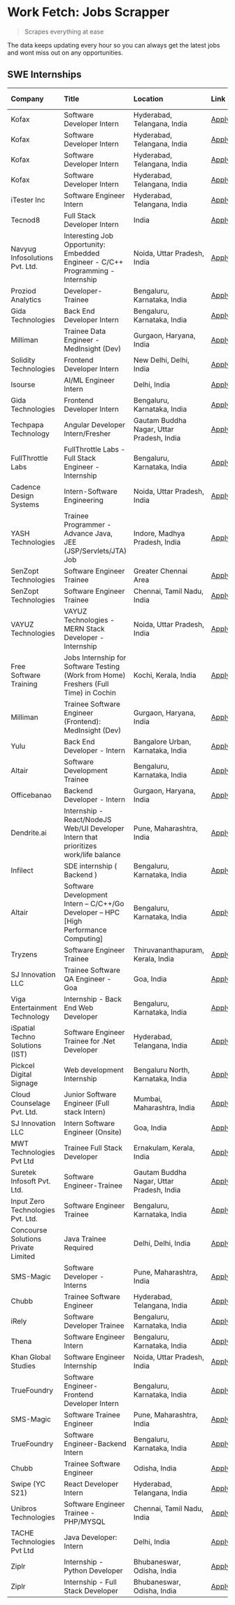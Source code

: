 # Work Fetch: Jobs Scrapper
> Scrapes everything at ease

The data keeps updating every hour so you can always get the latest jobs and wont miss out on any opportunities.

## SWE Internships
<!--START_SECTION:workfetch-->
| Company                             | Title                                                                                | Location                                  | Link                                                                                                                                                                                                                                                                                                              | Date Posted   |
|:------------------------------------|:-------------------------------------------------------------------------------------|:------------------------------------------|:------------------------------------------------------------------------------------------------------------------------------------------------------------------------------------------------------------------------------------------------------------------------------------------------------------------|:--------------|
| Kofax                               | Software Developer Intern                                                            | Hyderabad, Telangana, India               | [Apply](https://in.linkedin.com/jobs/view/software-developer-intern-at-kofax-3838371724?refId=igRDMvIJ1ua%2BFOzq2Y0HzA%3D%3D&trackingId=z4uyufuJEqY%2B7Xp2jkdIaA%3D%3D&position=25&pageNum=1&trk=public_jobs_jserp-result_search-card)                                                                            | 2024-02-26    |
| Kofax                               | Software Developer Intern                                                            | Hyderabad, Telangana, India               | [Apply](https://in.linkedin.com/jobs/view/software-developer-intern-at-kofax-3838376070?refId=tQbzyaUBsMlxOoo2jpm3bw%3D%3D&trackingId=erdPtMEGA3l2z617KC0NaA%3D%3D&position=8&pageNum=2&trk=public_jobs_jserp-result_search-card)                                                                                 | 2024-02-26    |
| Kofax                               | Software Developer Intern                                                            | Hyderabad, Telangana, India               | [Apply](https://in.linkedin.com/jobs/view/software-developer-intern-at-kofax-3838369999?refId=tQbzyaUBsMlxOoo2jpm3bw%3D%3D&trackingId=oCGqdTP2ikkyIgsLYJ26qA%3D%3D&position=10&pageNum=2&trk=public_jobs_jserp-result_search-card)                                                                                | 2024-02-26    |
| Kofax                               | Software Developer Intern                                                            | Hyderabad, Telangana, India               | [Apply](https://in.linkedin.com/jobs/view/software-developer-intern-at-kofax-3838374165?refId=tQbzyaUBsMlxOoo2jpm3bw%3D%3D&trackingId=nxWSR%2FydLCehPVmf7vR%2Fmw%3D%3D&position=13&pageNum=2&trk=public_jobs_jserp-result_search-card)                                                                            | 2024-02-26    |
| iTester Inc                         | Software Engineer Intern                                                             | Hyderabad, Telangana, India               | [Apply](https://in.linkedin.com/jobs/view/software-engineer-intern-at-itester-inc-3834822528?refId=00Tw3kGjfizruhkOsV7T0A%3D%3D&trackingId=%2FWHqWf%2FvDVVx9ZNPdBe5BQ%3D%3D&position=17&pageNum=3&trk=public_jobs_jserp-result_search-card)                                                                       | 2024-02-26    |
| Tecnod8                             | Full Stack Developer Intern                                                          | India                                     | [Apply](https://in.linkedin.com/jobs/view/full-stack-developer-intern-at-tecnod8-3834283868?refId=tQbzyaUBsMlxOoo2jpm3bw%3D%3D&trackingId=7hdIzGqI%2FsSmscWZj46%2Bzw%3D%3D&position=14&pageNum=2&trk=public_jobs_jserp-result_search-card)                                                                        | 2024-02-25    |
| Navyug Infosolutions Pvt. Ltd.      | Interesting Job Opportunity: Embedded Engineer - C/C++ Programming - Internship      | Noida, Uttar Pradesh, India               | [Apply](https://in.linkedin.com/jobs/view/interesting-job-opportunity-embedded-engineer-c-c%2B%2B-programming-internship-at-navyug-infosolutions-pvt-ltd-3833888454?refId=00Tw3kGjfizruhkOsV7T0A%3D%3D&trackingId=bq7TxTRuHMgAVxgt%2FUj0dg%3D%3D&position=6&pageNum=3&trk=public_jobs_jserp-result_search-card)   | 2024-02-24    |
| Proziod Analytics                   | Developer-Trainee                                                                    | Bengaluru, Karnataka, India               | [Apply](https://in.linkedin.com/jobs/view/developer-trainee-at-proziod-analytics-3838200708?refId=tQbzyaUBsMlxOoo2jpm3bw%3D%3D&trackingId=hfFaLvZd7mP1mqq0Q9bU%2Bg%3D%3D&position=2&pageNum=2&trk=public_jobs_jserp-result_search-card)                                                                           | 2024-02-23    |
| Gida Technologies                   | Back End Developer Intern                                                            | Bengaluru, Karnataka, India               | [Apply](https://in.linkedin.com/jobs/view/back-end-developer-intern-at-gida-technologies-3836849295?refId=tQbzyaUBsMlxOoo2jpm3bw%3D%3D&trackingId=YxL%2Foh6jgbk9Zf9V0IeqVg%3D%3D&position=11&pageNum=2&trk=public_jobs_jserp-result_search-card)                                                                  | 2024-02-23    |
| Milliman                            | Trainee Data Engineer - MedInsight (Dev)                                             | Gurgaon, Haryana, India                   | [Apply](https://in.linkedin.com/jobs/view/trainee-data-engineer-medinsight-dev-at-milliman-3789275187?refId=tQbzyaUBsMlxOoo2jpm3bw%3D%3D&trackingId=fNkCsBosHL43F231NJadtQ%3D%3D&position=16&pageNum=2&trk=public_jobs_jserp-result_search-card)                                                                  | 2024-02-23    |
| Solidity Technologies               | Frontend Developer Intern                                                            | New Delhi, Delhi, India                   | [Apply](https://in.linkedin.com/jobs/view/frontend-developer-intern-at-solidity-technologies-3831583934?refId=igRDMvIJ1ua%2BFOzq2Y0HzA%3D%3D&trackingId=%2FRLpCiyjnjesYsOazcpIQw%3D%3D&position=12&pageNum=1&trk=public_jobs_jserp-result_search-card)                                                            | 2024-02-22    |
| Isourse                             | AI/ML Engineer Intern                                                                | Delhi, India                              | [Apply](https://in.linkedin.com/jobs/view/ai-ml-engineer-intern-at-isourse-3837826475?refId=00Tw3kGjfizruhkOsV7T0A%3D%3D&trackingId=08fU6DgLV2tOFwVr9LkxHQ%3D%3D&position=25&pageNum=3&trk=public_jobs_jserp-result_search-card)                                                                                  | 2024-02-22    |
| Gida Technologies                   | Frontend Developer Intern                                                            | Bengaluru, Karnataka, India               | [Apply](https://in.linkedin.com/jobs/view/frontend-developer-intern-at-gida-technologies-3836040945?refId=dvc3xKuWK9xydQANCnm47w%3D%3D&trackingId=n0DxgOBIFY%2FrAGFfmUtukA%3D%3D&position=22&pageNum=0&trk=public_jobs_jserp-result_search-card)                                                                  | 2024-02-21    |
| Techpapa Technology                 | Angular Developer Intern/Fresher                                                     | Gautam Buddha Nagar, Uttar Pradesh, India | [Apply](https://in.linkedin.com/jobs/view/angular-developer-intern-fresher-at-techpapa-technology-3834305862?refId=igRDMvIJ1ua%2BFOzq2Y0HzA%3D%3D&trackingId=yqYtkAyxEeBcd9dVjuaTxg%3D%3D&position=22&pageNum=1&trk=public_jobs_jserp-result_search-card)                                                         | 2024-02-20    |
| FullThrottle Labs                   | FullThrottle Labs - Full Stack Engineer - Internship                                 | Bengaluru, Karnataka, India               | [Apply](https://in.linkedin.com/jobs/view/fullthrottle-labs-full-stack-engineer-internship-at-fullthrottle-labs-3829636016?refId=tQbzyaUBsMlxOoo2jpm3bw%3D%3D&trackingId=ZXJpM3OTLH%2FDbOlpayS%2BsA%3D%3D&position=4&pageNum=2&trk=public_jobs_jserp-result_search-card)                                          | 2024-02-17    |
| Cadence Design Systems              | Intern-Software Engineering                                                          | Noida, Uttar Pradesh, India               | [Apply](https://in.linkedin.com/jobs/view/intern-software-engineering-at-cadence-design-systems-3794689056?refId=00Tw3kGjfizruhkOsV7T0A%3D%3D&trackingId=xHAgpqr%2FDYjy0rnH%2Bj58qA%3D%3D&position=2&pageNum=3&trk=public_jobs_jserp-result_search-card)                                                          | 2024-02-17    |
| YASH Technologies                   | Trainee Programmer - Advance Java, JEE (JSP/Servlets/JTA) Job                        | Indore, Madhya Pradesh, India             | [Apply](https://in.linkedin.com/jobs/view/trainee-programmer-advance-java-jee-jsp-servlets-jta-job-at-yash-technologies-3811759183?refId=dvc3xKuWK9xydQANCnm47w%3D%3D&trackingId=Un49rdOHQQGOhPncCdPegA%3D%3D&position=15&pageNum=0&trk=public_jobs_jserp-result_search-card)                                     | 2024-02-13    |
| SenZopt Technologies                | Software Engineer Trainee                                                            | Greater Chennai Area                      | [Apply](https://in.linkedin.com/jobs/view/software-engineer-trainee-at-senzopt-technologies-3827688781?refId=igRDMvIJ1ua%2BFOzq2Y0HzA%3D%3D&trackingId=8ClCOiL%2BzSWhLevtyfz%2FSQ%3D%3D&position=6&pageNum=1&trk=public_jobs_jserp-result_search-card)                                                            | 2024-02-12    |
| SenZopt Technologies                | Software Engineer Trainee                                                            | Chennai, Tamil Nadu, India                | [Apply](https://in.linkedin.com/jobs/view/software-engineer-trainee-at-senzopt-technologies-3827686880?refId=igRDMvIJ1ua%2BFOzq2Y0HzA%3D%3D&trackingId=jFazkjgzV9DDGLt%2BC4IgoA%3D%3D&position=21&pageNum=1&trk=public_jobs_jserp-result_search-card)                                                             | 2024-02-12    |
| VAYUZ Technologies                  | VAYUZ Technologies - MERN Stack Developer - Internship                               | Noida, Uttar Pradesh, India               | [Apply](https://in.linkedin.com/jobs/view/vayuz-technologies-mern-stack-developer-internship-at-vayuz-technologies-3822619356?refId=tQbzyaUBsMlxOoo2jpm3bw%3D%3D&trackingId=FqQ9TbHaepYg%2BMfq9rajSw%3D%3D&position=3&pageNum=2&trk=public_jobs_jserp-result_search-card)                                         | 2024-02-10    |
| Free Software Training              | Jobs Internship for Software Testing (Work from Home) Freshers (Full Time) in Cochin | Kochi, Kerala, India                      | [Apply](https://in.linkedin.com/jobs/view/jobs-internship-for-software-testing-work-from-home-freshers-full-time-in-cochin-at-free-software-training-3826557030?refId=00Tw3kGjfizruhkOsV7T0A%3D%3D&trackingId=azVezggFWO1lrQskMjlEcQ%3D%3D&position=8&pageNum=3&trk=public_jobs_jserp-result_search-card)         | 2024-02-10    |
| Milliman                            | Trainee Software Engineer (Frontend): MedInsight (Dev)                               | Gurgaon, Haryana, India                   | [Apply](https://in.linkedin.com/jobs/view/trainee-software-engineer-frontend-medinsight-dev-at-milliman-3792874280?refId=dvc3xKuWK9xydQANCnm47w%3D%3D&trackingId=clqIB%2BrZTRZbZ6b%2Bme4grg%3D%3D&position=5&pageNum=0&trk=public_jobs_jserp-result_search-card)                                                  | 2024-02-09    |
| Yulu                                | Back End Developer - Intern                                                          | Bangalore Urban, Karnataka, India         | [Apply](https://in.linkedin.com/jobs/view/back-end-developer-intern-at-yulu-3821682220?refId=dvc3xKuWK9xydQANCnm47w%3D%3D&trackingId=JO%2FXRgdYpWHdoyOFT6PeMA%3D%3D&position=9&pageNum=0&trk=public_jobs_jserp-result_search-card)                                                                                | 2024-02-04    |
| Altair                              | Software Development Trainee                                                         | Bengaluru, Karnataka, India               | [Apply](https://in.linkedin.com/jobs/view/software-development-trainee-at-altair-3817606202?refId=dvc3xKuWK9xydQANCnm47w%3D%3D&trackingId=n48APBPy45Dj5LiWlMTeMA%3D%3D&position=14&pageNum=0&trk=public_jobs_jserp-result_search-card)                                                                            | 2024-01-31    |
| Officebanao                         | Backend Developer - Intern                                                           | Gurgaon, Haryana, India                   | [Apply](https://in.linkedin.com/jobs/view/backend-developer-intern-at-officebanao-3814263731?refId=dvc3xKuWK9xydQANCnm47w%3D%3D&trackingId=U9a9CTf6%2FLRy%2BIZ4xWjpgg%3D%3D&position=20&pageNum=0&trk=public_jobs_jserp-result_search-card)                                                                       | 2024-01-31    |
| Dendrite.ai                         | Internship - React/NodeJS Web/UI Developer Intern that prioritizes work/life balance | Pune, Maharashtra, India                  | [Apply](https://in.linkedin.com/jobs/view/internship-react-nodejs-web-ui-developer-intern-that-prioritizes-work-life-balance-at-dendrite-ai-3818948068?refId=igRDMvIJ1ua%2BFOzq2Y0HzA%3D%3D&trackingId=WykkQNGIDK%2FdgDv7FavJIg%3D%3D&position=2&pageNum=1&trk=public_jobs_jserp-result_search-card)              | 2024-01-31    |
| Infilect                            | SDE internship ( Backend )                                                           | Bengaluru, Karnataka, India               | [Apply](https://in.linkedin.com/jobs/view/sde-internship-backend-at-infilect-3815120558?refId=dvc3xKuWK9xydQANCnm47w%3D%3D&trackingId=6ZgUyVSqHDb9peN%2BepGRWg%3D%3D&position=21&pageNum=0&trk=public_jobs_jserp-result_search-card)                                                                              | 2024-01-25    |
| Altair                              | Software Development Intern – C/C++/Go Developer – HPC [High Performance Computing]  | Bengaluru, Karnataka, India               | [Apply](https://in.linkedin.com/jobs/view/software-development-intern-%E2%80%93-c-c%2B%2B-go-developer-%E2%80%93-hpc-high-performance-computing-at-altair-3809167074?refId=00Tw3kGjfizruhkOsV7T0A%3D%3D&trackingId=up%2FIFOd0Aqd4Hloqt9Tq2g%3D%3D&position=12&pageNum=3&trk=public_jobs_jserp-result_search-card) | 2024-01-19    |
| Tryzens                             | Software Engineer Trainee                                                            | Thiruvananthapuram, Kerala, India         | [Apply](https://in.linkedin.com/jobs/view/software-engineer-trainee-at-tryzens-3809363491?refId=igRDMvIJ1ua%2BFOzq2Y0HzA%3D%3D&trackingId=WZjrGhwa8501o6mxdxbDGQ%3D%3D&position=9&pageNum=1&trk=public_jobs_jserp-result_search-card)                                                                             | 2024-01-18    |
| SJ Innovation LLC                   | Trainee Software QA Engineer - Goa                                                   | Goa, India                                | [Apply](https://in.linkedin.com/jobs/view/trainee-software-qa-engineer-goa-at-sj-innovation-llc-3804578231?refId=00Tw3kGjfizruhkOsV7T0A%3D%3D&trackingId=aXbpX%2B8BeqiLXnqNSiIbFg%3D%3D&position=19&pageNum=3&trk=public_jobs_jserp-result_search-card)                                                           | 2024-01-18    |
| Viga Entertainment Technology       | Internship - Back End Web Developer                                                  | Bengaluru, Karnataka, India               | [Apply](https://in.linkedin.com/jobs/view/internship-back-end-web-developer-at-viga-entertainment-technology-3817712040?refId=00Tw3kGjfizruhkOsV7T0A%3D%3D&trackingId=Vlg%2Bw0GxspRZRzI5TBQQqw%3D%3D&position=22&pageNum=3&trk=public_jobs_jserp-result_search-card)                                              | 2024-01-17    |
| iSpatial Techno Solutions (IST)     | Software Engineer Trainee for .Net Developer                                         | Hyderabad, Telangana, India               | [Apply](https://in.linkedin.com/jobs/view/software-engineer-trainee-for-net-developer-at-ispatial-techno-solutions-ist-3826984352?refId=00Tw3kGjfizruhkOsV7T0A%3D%3D&trackingId=N1wZd%2BdPHzBVrBWLzs%2FoIQ%3D%3D&position=21&pageNum=3&trk=public_jobs_jserp-result_search-card)                                  | 2024-01-16    |
| Pickcel Digital Signage             | Web development Internship                                                           | Bengaluru North, Karnataka, India         | [Apply](https://in.linkedin.com/jobs/view/web-development-internship-at-pickcel-digital-signage-3826062393?refId=tQbzyaUBsMlxOoo2jpm3bw%3D%3D&trackingId=Iwm79RB2gtg4ytQLIhaE9Q%3D%3D&position=6&pageNum=2&trk=public_jobs_jserp-result_search-card)                                                              | 2024-01-15    |
| Cloud Counselage Pvt. Ltd.          | Junior Software Engineer (Full stack Intern)                                         | Mumbai, Maharashtra, India                | [Apply](https://in.linkedin.com/jobs/view/junior-software-engineer-full-stack-intern-at-cloud-counselage-pvt-ltd-3803132814?refId=dvc3xKuWK9xydQANCnm47w%3D%3D&trackingId=OZi4AwnafKiikV0kFJEW%2Bw%3D%3D&position=23&pageNum=0&trk=public_jobs_jserp-result_search-card)                                          | 2024-01-11    |
| SJ Innovation LLC                   | Intern Software Engineer (Onsite)                                                    | Goa, India                                | [Apply](https://in.linkedin.com/jobs/view/intern-software-engineer-onsite-at-sj-innovation-llc-3799959011?refId=igRDMvIJ1ua%2BFOzq2Y0HzA%3D%3D&trackingId=2yD0k%2FTE%2BGUeBDrIgwVsNA%3D%3D&position=11&pageNum=1&trk=public_jobs_jserp-result_search-card)                                                        | 2024-01-11    |
| MWT Technologies Pvt Ltd            | Trainee Full Stack Developer                                                         | Ernakulam, Kerala, India                  | [Apply](https://in.linkedin.com/jobs/view/trainee-full-stack-developer-at-mwt-technologies-pvt-ltd-3800921715?refId=dvc3xKuWK9xydQANCnm47w%3D%3D&trackingId=ckBdif9tt1tBEoU%2FAPKqCQ%3D%3D&position=4&pageNum=0&trk=public_jobs_jserp-result_search-card)                                                         | 2024-01-09    |
| Suretek Infosoft Pvt. Ltd.          | Software Engineer-Trainee                                                            | Gautam Buddha Nagar, Uttar Pradesh, India | [Apply](https://in.linkedin.com/jobs/view/software-engineer-trainee-at-suretek-infosoft-pvt-ltd-3800934643?refId=dvc3xKuWK9xydQANCnm47w%3D%3D&trackingId=%2Bt%2BoshqM7kz%2B23WFu2eIOg%3D%3D&position=17&pageNum=0&trk=public_jobs_jserp-result_search-card)                                                       | 2024-01-09    |
| Input Zero Technologies Pvt. Ltd.   | Software Engineer Trainee                                                            | Bengaluru, Karnataka, India               | [Apply](https://in.linkedin.com/jobs/view/software-engineer-trainee-at-input-zero-technologies-pvt-ltd-3800927643?refId=igRDMvIJ1ua%2BFOzq2Y0HzA%3D%3D&trackingId=pXcnno%2F87tVJ7I1CJUpF4A%3D%3D&position=3&pageNum=1&trk=public_jobs_jserp-result_search-card)                                                   | 2024-01-09    |
| Concourse Solutions Private Limited | Java Trainee Required                                                                | Delhi, Delhi, India                       | [Apply](https://in.linkedin.com/jobs/view/java-trainee-required-at-concourse-solutions-private-limited-3800941190?refId=00Tw3kGjfizruhkOsV7T0A%3D%3D&trackingId=gb%2BiEKFho%2FPZhpo9aDvsFw%3D%3D&position=23&pageNum=3&trk=public_jobs_jserp-result_search-card)                                                  | 2024-01-09    |
| SMS-Magic                           | Software Developer -Interns                                                          | Pune, Maharashtra, India                  | [Apply](https://in.linkedin.com/jobs/view/software-developer-interns-at-sms-magic-3799485343?refId=igRDMvIJ1ua%2BFOzq2Y0HzA%3D%3D&trackingId=BtJ4GO6iFECv2B5%2FxSJo7A%3D%3D&position=5&pageNum=1&trk=public_jobs_jserp-result_search-card)                                                                        | 2024-01-05    |
| Chubb                               | Trainee Software Engineer                                                            | Hyderabad, Telangana, India               | [Apply](https://in.linkedin.com/jobs/view/trainee-software-engineer-at-chubb-3811550279?refId=tQbzyaUBsMlxOoo2jpm3bw%3D%3D&trackingId=gG%2FE9ypellHdYWyLEoIHlA%3D%3D&position=23&pageNum=2&trk=public_jobs_jserp-result_search-card)                                                                              | 2023-12-28    |
| iRely                               | Software Developer Trainee                                                           | Bengaluru, Karnataka, India               | [Apply](https://in.linkedin.com/jobs/view/software-developer-trainee-at-irely-3801577534?refId=dvc3xKuWK9xydQANCnm47w%3D%3D&trackingId=uyR8gwESQadmcIqnmIT97w%3D%3D&position=10&pageNum=0&trk=public_jobs_jserp-result_search-card)                                                                               | 2023-12-22    |
| Thena                               | Software Engineer Intern                                                             | Bengaluru, Karnataka, India               | [Apply](https://in.linkedin.com/jobs/view/software-engineer-intern-at-thena-3778731751?refId=dvc3xKuWK9xydQANCnm47w%3D%3D&trackingId=bGEC%2FD2aVrKfqyRxrb6uKw%3D%3D&position=12&pageNum=0&trk=public_jobs_jserp-result_search-card)                                                                               | 2023-12-05    |
| Khan Global Studies                 | Software Engineer Internship                                                         | Noida, Uttar Pradesh, India               | [Apply](https://in.linkedin.com/jobs/view/software-engineer-internship-at-khan-global-studies-3766942197?refId=igRDMvIJ1ua%2BFOzq2Y0HzA%3D%3D&trackingId=EC3JDelYdyJ%2FsYhVfxqIfw%3D%3D&position=20&pageNum=1&trk=public_jobs_jserp-result_search-card)                                                           | 2023-11-27    |
| TrueFoundry                         | Software Engineer- Frontend Developer Intern                                         | Bengaluru, Karnataka, India               | [Apply](https://in.linkedin.com/jobs/view/software-engineer-frontend-developer-intern-at-truefoundry-3790095058?refId=dvc3xKuWK9xydQANCnm47w%3D%3D&trackingId=G2GOxwoNbqzCabz4Mm8v3Q%3D%3D&position=11&pageNum=0&trk=public_jobs_jserp-result_search-card)                                                        | 2023-11-24    |
| SMS-Magic                           | Software Trainee Engineer                                                            | Pune, Maharashtra, India                  | [Apply](https://in.linkedin.com/jobs/view/software-trainee-engineer-at-sms-magic-3761409781?refId=dvc3xKuWK9xydQANCnm47w%3D%3D&trackingId=qCuezXnVPIkqZ6Gao0CU3g%3D%3D&position=24&pageNum=0&trk=public_jobs_jserp-result_search-card)                                                                            | 2023-11-16    |
| TrueFoundry                         | Software Engineer-Backend Intern                                                     | Bengaluru, Karnataka, India               | [Apply](https://in.linkedin.com/jobs/view/software-engineer-backend-intern-at-truefoundry-3779508170?refId=igRDMvIJ1ua%2BFOzq2Y0HzA%3D%3D&trackingId=XQg8w56ff6bjXMkXAXRWZg%3D%3D&position=1&pageNum=1&trk=public_jobs_jserp-result_search-card)                                                                  | 2023-11-10    |
| Chubb                               | Trainee Software Engineer                                                            | Odisha, India                             | [Apply](https://in.linkedin.com/jobs/view/trainee-software-engineer-at-chubb-3756335100?refId=00Tw3kGjfizruhkOsV7T0A%3D%3D&trackingId=dzAo9mMOSEaPsROwY2BuZA%3D%3D&position=13&pageNum=3&trk=public_jobs_jserp-result_search-card)                                                                                | 2023-11-02    |
| Swipe (YC S21)                      | React Developer Intern                                                               | Hyderabad, Telangana, India               | [Apply](https://in.linkedin.com/jobs/view/react-developer-intern-at-swipe-yc-s21-3737600089?refId=dvc3xKuWK9xydQANCnm47w%3D%3D&trackingId=1iT6fBb4%2BifIOtuhJqQCfA%3D%3D&position=13&pageNum=0&trk=public_jobs_jserp-result_search-card)                                                                          | 2023-10-13    |
| Unibros Technologies                | Software Engineer Trainee - PHP/MYSQL                                                | Chennai, Tamil Nadu, India                | [Apply](https://in.linkedin.com/jobs/view/software-engineer-trainee-php-mysql-at-unibros-technologies-3656599241?refId=igRDMvIJ1ua%2BFOzq2Y0HzA%3D%3D&trackingId=KbTdx46d%2Bphysf%2BCbK%2BvOg%3D%3D&position=8&pageNum=1&trk=public_jobs_jserp-result_search-card)                                                | 2023-06-12    |
| TACHE Technologies Pvt Ltd          | Java Developer: Intern                                                               | Delhi, India                              | [Apply](https://in.linkedin.com/jobs/view/java-developer-intern-at-tache-technologies-pvt-ltd-3627622735?refId=00Tw3kGjfizruhkOsV7T0A%3D%3D&trackingId=g1pE33dXZvwDlsF%2FVeiCvg%3D%3D&position=3&pageNum=3&trk=public_jobs_jserp-result_search-card)                                                              | 2023-06-06    |
| Ziplr                               | Internship - Python Developer                                                        | Bhubaneswar, Odisha, India                | [Apply](https://in.linkedin.com/jobs/view/internship-python-developer-at-ziplr-3645677592?refId=tQbzyaUBsMlxOoo2jpm3bw%3D%3D&trackingId=PaUSgizk%2F2ekL5G6zvYDhQ%3D%3D&position=7&pageNum=2&trk=public_jobs_jserp-result_search-card)                                                                             | 2023-06-02    |
| Ziplr                               | Internship - Full Stack Developer                                                    | Bhubaneswar, Odisha, India                | [Apply](https://in.linkedin.com/jobs/view/internship-full-stack-developer-at-ziplr-3645675705?refId=tQbzyaUBsMlxOoo2jpm3bw%3D%3D&trackingId=jVijs%2FaGseCZJPY4Qf8vmA%3D%3D&position=21&pageNum=2&trk=public_jobs_jserp-result_search-card)                                                                        | 2023-06-02    |
<!--END_SECTION:workfetch-->
